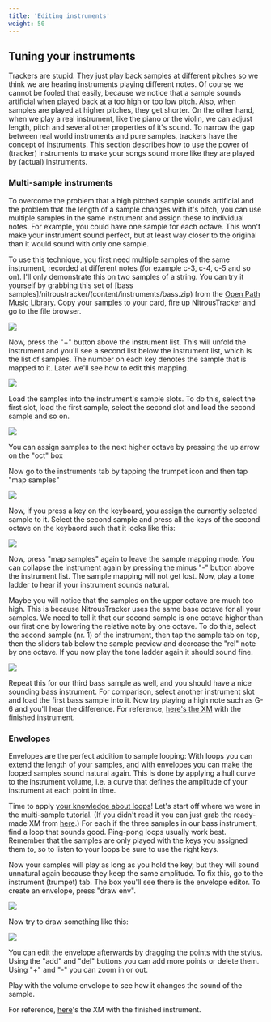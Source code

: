 ```yaml
---
title: 'Editing instruments'
weight: 50
---
```


## Tuning your instruments

Trackers are stupid. They just play back samples at different pitches so
we think we are hearing instruments playing different notes. Of course
we cannot be fooled that easily, because we notice that a sample sounds
artificial when played back at a too high or too low pitch. Also, when
samples are played at higher pitches, they get shorter. On the other
hand, when we play a real instrument, like the piano or the violin, we
can adjust length, pitch and several other properties of it\'s sound. To
narrow the gap between real world instruments and pure samples, trackers
have the concept of instruments. This section describes how to use the
power of (tracker) instruments to make your songs sound more like they
are played by (actual) instruments.

### Multi-sample instruments

To overcome the problem that a high pitched sample sounds artificial and
the problem that the length of a sample changes with it\'s pitch, you
can use multiple samples in the same instrument and assign these to
individual notes. For example, you could have one sample for each
octave. This won\'t make your instrument sound perfect, but at least way
closer to the original than it would sound with only one sample.

To use this technique, you first need multiple samples of the same
instrument, recorded at different notes (for example c-3, c-4, c-5 and
so on). I\'ll only demonstrate this on two samples of a string. You can
try it yourself by grabbing this set of [bass
samples]/nitroustracker/(content/instruments/bass.zip) from the [Open Path Music
Library](http://www.archive.org/details/OpenPathMusic44V3).
Copy your samples to your card, fire up NitrousTracker and go to the file
browser.

![](/nitroustracker/content/instruments/1.png)

Now, press the \"+\" button above the instrument list. This will unfold
the instrument and you\'ll see a second list below the instrument list,
which is the list of samples. The number on each key denotes the sample
that is mapped to it. Later we\'ll see how to edit this mapping.

![](/nitroustracker/content/instruments/2.png)

Load the samples into the instrument\'s sample slots. To do this, select
the first slot, load the first sample, select the second slot and load
the second sample and so on.

![](/nitroustracker/content/instruments/3.png)

You can assign samples to the next higher octave by pressing the up
arrow on the \"oct\" box

Now go to the instruments tab by tapping the trumpet icon and then tap
\"map samples\"

![](/nitroustracker/content/instruments/4.png)

Now, if you press a key on the keyboard, you assign the currently
selected sample to it. Select the second sample and press all the keys
of the second octave on the keybaord such that it looks like this:

![](/nitroustracker/content/instruments/5.png)

Now, press \"map samples\" again to leave the sample mapping mode. You
can collapse the instrument again by pressing the minus \"-\" button
above the instrument list. The sample mapping will not get lost. Now,
play a tone ladder to hear if your instrument sounds natural.

Maybe you will notice that the samples on the upper octave are much too
high. This is because NitrousTracker uses the same base octave for all
your samples. We need to tell it that our second sample is one octave
higher than our first one by lowering the relative note by one octave.
To do this, select the second sample (nr. 1) of the instrument, then tap
the sample tab on top, then the sliders tab below the sample preview and
decrease the \"rel\" note by one octave. If you now play the tone ladder
again it should sound fine.

![](/nitroustracker/content/instruments/55.png)

Repeat this for our third bass sample as well, and you should have a
nice sounding bass instrument. For comparison, select another instrument
slot and load the first bass sample into it. Now try playing a high note
such as G-6 and you\'ll hear the difference. For reference, [here\'s the
XM](/nitroustracker/content/instruments/bass.xm.zip) with the finished instrument.

### Envelopes

Envelopes are the perfect addition to sample looping: With loops you can
extend the length of your samples, and with envelopes you can make the
looped samples sound natural again. This is done by applying a hull
curve to the instrument volume, i.e. a curve that defines the amplitude
of your instrument at each point in time.

Time to apply [your knowledge about loops](#samples:looping)! Let\'s
start off where we were in the multi-sample tutorial. (If you didn\'t
read it you can just grab the ready-made XM from
[here](/nitroustracker/content/instruments/bass.xm.zip).) For each if the three samples
in our bass instrument, find a loop that sounds good. Ping-pong loops
usually work best. Remember that the samples are only played with the
keys you assigned them to, so to listen to your loops be sure to use the
right keys.

Now your samples will play as long as you hold the key, but they will
sound unnatural again because they keep the same amplitude. To fix this,
go to the instrument (trumpet) tab. The box you\'ll see there is the
envelope editor. To create an envelope, press \"draw env\".

![](/nitroustracker/content/instruments/6.png)

Now try to draw something like this:

![](/nitroustracker/content/instruments/7.png)

You can edit the envelope afterwards by dragging the points with the
stylus. Using the \"add\" and \"del\" buttons you can add more points or
delete them. Using \"+\" and \"-\" you can zoom in or out.

Play with the volume envelope to see how it changes the sound of the
sample.

For reference, [here](/nitroustracker/content/instruments/bass2.xm.zip)\'s the XM with
the finished instrument.

